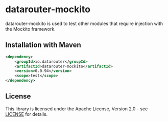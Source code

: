 # datarouter-mockito

datarouter-mockito is used to test other modules that require injection with the Mockito framework.

## Installation with Maven

```xml
<dependency>
	<groupId>io.datarouter</groupId>
	<artifactId>datarouter-mockito</artifactId>
	<version>0.0.94</version>
	<scope>test</scope>
</dependency>
```

## License

This library is licensed under the Apache License, Version 2.0 - see [LICENSE](../LICENSE) for details.

